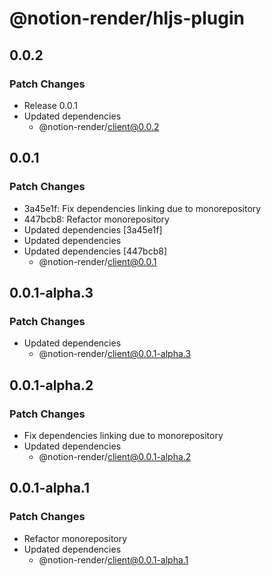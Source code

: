 # @notion-render/hljs-plugin

## 0.0.2

### Patch Changes

- Release 0.0.1
- Updated dependencies
  - @notion-render/client@0.0.2

## 0.0.1

### Patch Changes

- 3a45e1f: Fix dependencies linking due to monorepository
- 447bcb8: Refactor monorepository
- Updated dependencies [3a45e1f]
- Updated dependencies
- Updated dependencies [447bcb8]
  - @notion-render/client@0.0.1

## 0.0.1-alpha.3

### Patch Changes

- Updated dependencies
  - @notion-render/client@0.0.1-alpha.3

## 0.0.1-alpha.2

### Patch Changes

- Fix dependencies linking due to monorepository
- Updated dependencies
  - @notion-render/client@0.0.1-alpha.2

## 0.0.1-alpha.1

### Patch Changes

- Refactor monorepository
- Updated dependencies
  - @notion-render/client@0.0.1-alpha.1
